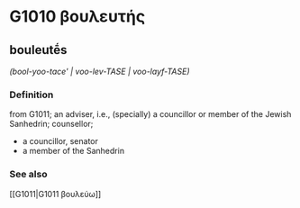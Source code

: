 # G1010 βουλευτής

## bouleutḗs

_(bool-yoo-tace' | voo-lev-TASE | voo-layf-TASE)_

### Definition

from G1011; an adviser, i.e., (specially) a councillor or member of the Jewish Sanhedrin; counsellor; 

- a councillor, senator
- a member of the Sanhedrin

### See also

[[G1011|G1011 βουλεύω]]
